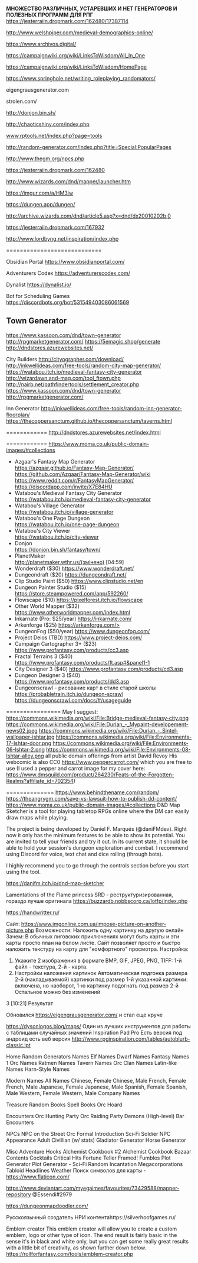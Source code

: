**МНОЖЕСТВО РАЗЛИЧНЫХ, УСТАРЕВШИХ И НЕТ ГЕНЕРАТОРОВ И ПОЛЕЗНЫХ ПРОГРАММ ДЛЯ РПГ**
https://jesterraiin.dropmark.com/162480/17387114

http://www.welshpiper.com/medieval-demographics-online/

https://www.archivos.digital/

https://campaignwiki.org/wiki/LinksToWisdom/All_In_One

https://campaignwiki.org/wiki/LinksToWisdom/HomePage

https://www.springhole.net/writing_roleplaying_randomators/

eigengrausgenerator.com

strolen.com/

http://donjon.bin.sh/

http://chaoticshiny.com/index.php

www.rptools.net/index.php?page=tools

http://random-generator.com/index.php?title=Special:PopularPages

http://www.thegm.org/npcs.php

https://jesterraiin.dropmark.com/162480

http://www.wizards.com/dnd/mapper/launcher.htm

https://imgur.com/a/HM3iw

https://dungen.app/dungen/

http://archive.wizards.com/dnd/article5.asp?x=dnd/dx20010202b,0

https://jesterraiin.dropmark.com/167932

http://www.lordbyng.net/inspiration/index.php





============================

Obsidian Portal
https://www.obsidianportal.com/

Adventurers Codex
https://adventurerscodex.com/

Dynalist
 https://dynalist.io/

Bot for Scheduling Games
https://discordbots.org/bot/531549403086061569


## Town Generator
https://www.kassoon.com/dnd/town-generator
http://rpgmarketgenerator.com/
https://5emagic.shop/generate
http://dndstores.azurewebsites.net/


City Builders
http://cityographer.com/download/
http://inkwellideas.com/free-tools/random-city-map-generator/
https://watabou.itch.io/medieval-fantasy-city-generator
http://wizardawn.and-mag.com/tool_ftown.php
http://nairb.net/pathfindertools/settlement_creator.php
https://www.kassoon.com/dnd/town-generator
http://rpgmarketgenerator.com/


Inn Generator
http://inkwellideas.com/free-tools/random-inn-generator-floorplan/
https://thecoppersanctum.github.io/thecoppersanctum/taverns.html

============
http://dndstores.azurewebsites.net/index.html

============
https://www.moma.co.uk/public-domain-images/#collections

- Azgaar's Fantasy Map Generator     
https://azgaar.github.io/Fantasy-Map-Generator/
<https://github.com/Azgaar/Fantasy-Map-Generator/wiki>
<https://www.reddit.com/r/FantasyMapGenerator/>
<https://discordapp.com/invite/X7E84HU>
- Watabou's Medieval Fantasy City Generator    
https://watabou.itch.io/medieval-fantasy-city-generator
- Watabou's Village Generator    
https://watabou.itch.io/village-generator
- Watabou's One Page Dungeon    
https://watabou.itch.io/one-page-dungeon
- Watabou's City Viewer    
https://watabou.itch.io/city-viewer
- Donjon    
https://donjon.bin.sh/fantasy/town/
- PlanetMaker      
http://planetmaker.wthr.us/(змінено)
[04:59]
- Wonderdraft      ($30)
https://www.wonderdraft.net/
- Dungeondraft     ($20)
https://dungeondraft.net/
- Clip Studio Paint      ($50)
https://www.clipstudio.net/en
- Dungeon Painter Studio       ($15)
https://store.steampowered.com/app/592260/
- Flowscape       ($10)
<https://pixelforest.itch.io/flowscape>
- Other World Mapper       ($32)
<https://www.otherworldmapper.com/index.html>
- Inkarnate       (Pro: $25/year)
<https://inkarnate.com/>
- Arkenforge     ($25)
https://arkenforge.com/>
- DungeonFog     ($50/year) 
https://www.dungeonfog.com/
- Project Deios        (TBD) 
https://www.project-deios.com/
- Campaign Cartographer 3+      ($23)
https://www.profantasy.com/products/cc3.asp
- Fractal Terrains 3     ($40)
<https://www.profantasy.com/products/ft.asp#&panel1-1>
- City Designer 3     ($40)
https://www.profantasy.com/products/cd3.asp
- Dungeon Designer 3     ($40)
https://www.profantasy.com/products/dd3.asp
- Dungeonscrawl - рисование карт в стиле старой школы
https://probabletrain.itch.io/dungeon-scrawl
https://dungeonscrawl.com/docs/#/usageguide


================
May I suggest:
https://commons.wikimedia.org/wiki/File:Bridge-medieval-fantasy-city.png
https://commons.wikimedia.org/wiki/File:Durian_-_Mypaint-developement-news02.jpeg
https://commons.wikimedia.org/wiki/File:Durian_-_Sintel-wallpaper-ishtar.jpg
https://commons.wikimedia.org/wiki/File:Environments-17-Ishtar-door.png
https://commons.wikimedia.org/wiki/File:Environments-06-Ishtar-2.png
https://commons.wikimedia.org/wiki/File:Environments-08-Ishtar-alley.png
all public domain offerings from artist David Revoy
His webcomic is also CC0 https://www.peppercarrot.com/ which you are free to use (I used a pepper and carrot image for my cover here: https://www.dmsguild.com/product/264230/Feats-of-the-Forgotten-Realms?affiliate_id=702354)


==============
https://www.behindthename.com/random/
https://theangrygm.com/save-vs-lawsuit-how-to-publish-dd-content/
https://www.moma.co.uk/public-domain-images/#collections
D&D Map Sketcher is a tool for playing tabletop RPGs online where the DM can easily draw maps while playing.

The project is being developed by Daniel F. Marqués (@daniFMdev). Right now it only has the minimum features to be able to show its potential. You are invited to tell your friends and try it out. In its current state, it should be able to hold your session's dungeon exploration and combat. I recommend using Discord for voice, text chat and dice rolling (through bots).

I highly recommend you to go through the controls section before you start using the tool. 

https://danifm.itch.io/dnd-map-sketcher

Lamentations of the Flame princess SRD - реструктуризированная, гораздо лучше оригинала https://buzzardb.nobbscorp.ca/lotfp/index.php

https://handwritter.ru/

Сайт: https://www.imgonline.com.ua/impose-picture-on-another-picture.php
Возможности: Наложить одну картинку на другую онлайн
Зачем: В обычных лиговских приключениях могут быть карты и эти карты просто план на белом листе. Сайт позволяет просто и быстро наложить текстуру на карту для "комфортного" просмотра.
Настройка: 
1) Укажите 2 изображения в формате BMP, GIF, JPEG, PNG, TIFF:
 1-й файл - текстура, 2-й - карта. 
2) Настройки наложения картинок
Автоматическая подгонка размера 2-й (накладываемой) картинки под размер 1-й указанной картинки:  включена, но наоборот, 1-ю картинку подогнать под размер 2-й
Остальное можно без изменений

3
[10:21]
Результат

Обновился https://eigengrausgenerator.com/ и стал еще круче

https://dysonlogos.blog/maps/
Один из лучших инструментов для работы с таблицами случайных значений Inspiration Pad Pro
Есть версия под андроид
есть веб версия
http://www.rpginspiration.com/tables/autoblurb-classic.ipt



Home
Random Generators
Names
Elf Names
Dwarf Names
Fantasy Names 1
Orc Names
Ratmen Names
Tavern Names
Orc Clan Names
Latin-like Names
Harn-Style Names

Modern Names
All Names
Chinese, Female
Chinese, Male
French, Female
French, Male
Japanese, Female
Japanese, Male
Spanish, Female
Spanish, Male
Western, Female
Western, Male
Company Names

Treasure
Random Books
Spell Books
Orc Hoard

Encounters
Orc Hunting Party
Orc Raiding Party
Demons (High-level)
Bar Encounters

NPCs
NPC on the Street
Orc Formal Introduction
Sci-Fi Soldier
NPC Appearance
Adult Civillian (w/ stats)
Gladiator Generator
Horse Generator

Misc
Adventure Hooks
Alchemist Cookbook #2
Alchemist Cookbook
Bazaar Contents
Cocktails
Critical Hits
Fortune Teller
Framed!
Fumbles
Plot Generator
Plot Generator - Sci-Fi
Random Incantation
Megacorporations
Tabloid Headlines
Weather
Поиск символов для карты - https://www.flaticon.com/

https://www.deviantart.com/myegaimes/favourites/73429588/mapper-repository @Essendi#2979

https://dungeonmapdoodler.com/

Русскоязычный создатель НРИ контентаhttps://silverhoofgames.ru/

Emblem creator
This emblem creator will allow you to create a custom emblem, logo or other type of icon. The end result is fairly basic in the sense it's in black and white only, but you can get some really great results with a little bit of creativity, as shown further down below.
https://rollforfantasy.com/tools/emblem-creator.php
